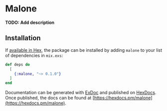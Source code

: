 # Malone

**TODO: Add description**

## Installation

If [available in Hex](https://hex.pm/docs/publish), the package can be installed
by adding `malone` to your list of dependencies in `mix.exs`:

```elixir
def deps do
  [
    {:malone, "~> 0.1.0"}
  ]
end
```

Documentation can be generated with [ExDoc](https://github.com/elixir-lang/ex_doc)
and published on [HexDocs](https://hexdocs.pm). Once published, the docs can
be found at [https://hexdocs.pm/malone](https://hexdocs.pm/malone).

